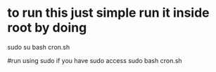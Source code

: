 # to run this just simple run it inside root by doing 
sudo su
bash cron.sh

#run using sudo if you have sudo access
sudo bash cron.sh

